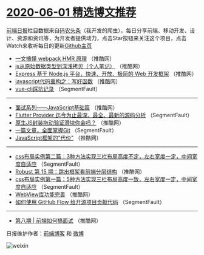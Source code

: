 # [2020-06-01 精选博文推荐](https://toutiao.qdkfweb.cn/date/2020/06/01)

[前端日报](https://qdkfweb.cn/c/news)栏目数据来自[码农头条](https://toutiao.qdkfweb.cn/)（我开发的爬虫），每日分享前端、移动开发、设计、资源和资讯等，为开发者提供动力，点击Star按钮来关注这个项目，点击Watch来收听每日的更新[Github主页](https://github.com/kujian/frontendDaily)
* [一文搞懂 webpack HMR 原理](https://toutiao.qdkfweb.cn/142905.html) （推酷网）
* [js从原始数据类型到深浅拷贝（个人笔记）](https://toutiao.qdkfweb.cn/142906.html) （推酷网）
* [Express 基于 Node.js 平台，快速、开放、极简的 Web 开发框架](https://toutiao.qdkfweb.cn/142907.html) （推酷网）
* [javascript代码重构之：写好函数](https://toutiao.qdkfweb.cn/142908.html) （推酷网）
* [vue-cli踩坑记录](https://toutiao.qdkfweb.cn/142899.html) （SegmentFault）

***
* [面试系列——JavaScript基础篇](https://toutiao.qdkfweb.cn/142910.html) （推酷网）
* [Flutter Provider 迄今为止最深、最全、最新的源码分析](https://toutiao.qdkfweb.cn/142900.html) （SegmentFault）
* [原生JS封装拖动验证滑块你会吗？](https://toutiao.qdkfweb.cn/142911.html) （推酷网）
* [一篇文章，全面掌握Git](https://toutiao.qdkfweb.cn/142901.html) （SegmentFault）
* [JavaScript框架的&quot;代价&quot;](https://toutiao.qdkfweb.cn/142912.html) （推酷网）

***
* [css布局实例第二篇：3种方法实现三栏布局高度不定，左右宽度一定，中间宽度自适应](https://toutiao.qdkfweb.cn/142902.html) （SegmentFault）
* [Robust 第 15 期：跳出框架看前端分层结构](https://toutiao.qdkfweb.cn/142913.html) （推酷网）
* [css布局实例第一篇：5种方法实现三栏布局高度一致，左右宽度一定，中间宽度自适应](https://toutiao.qdkfweb.cn/142903.html) （SegmentFault）
* [WebView库功能完善](https://toutiao.qdkfweb.cn/142914.html) （推酷网）
* [如何使用 GitHub Flow 给开源项目贡献代码](https://toutiao.qdkfweb.cn/142904.html) （SegmentFault）

***
* [第八期 | 前端如何搞面试](https://toutiao.qdkfweb.cn/142909.html) （推酷网）

日报维护作者：[前端博客](https://qdkfweb.cn/) 和 [微博](https://qdkfweb.cn/go/weibo)

![weixin](https://user-images.githubusercontent.com/3055447/38468989-651132ac-3b80-11e8-8e6b-15122322a9d7.png)
